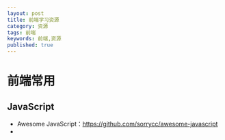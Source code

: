 ```yaml
---
layout: post
title: 前端学习资源
category: 资源
tags: 前端
keywords: 前端,资源
published: true
---
```


# 前端常用

## JavaScript

- Awesome JavaScript：https://github.com/sorrycc/awesome-javascript
- 
